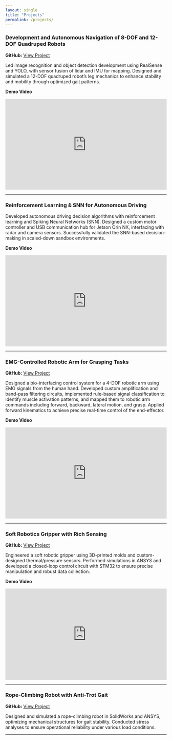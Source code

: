 ```yaml
---
layout: single
title: "Projects"
permalink: /projects/
---
```





### Development and Autonomous Navigation of 8-DOF and 12-DOF Quadruped Robots
**GitHub:** [View Project](https://github.com/eggsyxu/Pangolin_SCU/tree/master)

Led image recognition and object detection development using RealSense and YOLO, with sensor fusion of lidar and IMU for mapping. Designed and simulated a 12-DOF quadruped robot’s leg mechanics to enhance stability and mobility through optimized gait patterns.

**Demo Video**  
<div style="position: relative; padding-bottom: 56.25%; height: 0; overflow: hidden;">
  <iframe src="https://www.youtube.com/embed/Mub_i6BhtVU"
          frameborder="0"
          allowfullscreen
          style="position: absolute; top: 0; left: 0; width: 100%; height: 100%;">
  </iframe>
</div>


---

### Reinforcement Learning & SNN for Autonomous Driving  

Developed autonomous driving decision algorithms with reinforcement learning and Spiking Neural Networks (SNN). Designed a custom motor controller and USB communication hub for Jetson Orin NX, interfacing with radar and camera sensors. Successfully validated the SNN-based decision-making in scaled-down sandbox environments.

**Demo Video**  
<div style="position: relative; padding-bottom: 56.25%; height: 0; overflow: hidden;">
  <iframe src="https://www.youtube.com/embed/3IOFvaw55YE"
          frameborder="0"
          allowfullscreen
          style="position: absolute; top: 0; left: 0; width: 100%; height: 100%;">
  </iframe>
</div>






---

### EMG-Controlled Robotic Arm for Grasping Tasks  
**GitHub:** [View Project](https://github.com/eggsyxu/EMG_Signal_Control_Robotics_Arm)

Designed a bio-interfacing control system for a 4-DOF robotic arm using EMG signals from the human hand. Developed custom amplification and band-pass filtering circuits, implemented rule-based signal classification to identify muscle activation patterns, and mapped them to robotic arm commands including forward, backward, lateral motion, and grasp. Applied forward kinematics to achieve precise real-time control of the end-effector.

**Demo Video**  
<div style="position: relative; padding-bottom: 56.25%; height: 0; overflow: hidden;">
  <iframe src="https://www.youtube.com/embed/PFWf_vP2flQ"
          frameborder="0"
          allowfullscreen
          style="position: absolute; top: 0; left: 0; width: 100%; height: 100%;">
  </iframe>
</div>

---


### Soft Robotics Gripper with Rich Sensing  
**GitHub:** [View Project](https://github.com/eggsyxu/Soft_Gripper_with_Flexible_Thermal_and_Pressure_Sensor)

Engineered a soft robotic gripper using 3D-printed molds and custom-designed thermal/pressure sensors. Performed simulations in ANSYS and developed a closed-loop control circuit with STM32 to ensure precise manipulation and robust data collection.

**Demo Video**  
<div style="position: relative; padding-bottom: 56.25%; height: 0; overflow: hidden;">
  <iframe src="https://www.youtube.com/embed/z0tOPf2_Jnw "
          frameborder="0"
          allowfullscreen
          style="position: absolute; top: 0; left: 0; width: 100%; height: 100%;">
  </iframe>
</div>

---

### Rope-Climbing Robot with Anti-Trot Gait  
**GitHub:** [View Project](https://github.com/eggsyxu/Rope_Climbing_Robot)

Designed and simulated a rope-climbing robot in SolidWorks and ANSYS, optimizing mechanical structures for gait stability. Conducted stress analyses to ensure operational reliability under various load conditions.



---



